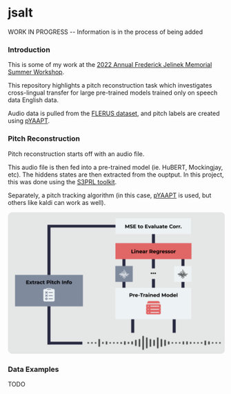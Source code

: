 # jsalt

WORK IN PROGRESS -- Information is in the process of being added

### Introduction

This is some of my work at the [2022 Annual Frederick Jelinek Memorial Summer Workshop](https://www.clsp.jhu.edu/2022-eighth-frederick-jelinek-memorial-summer-workshop/).

This repository highlights a pitch reconstruction task which investigates cross-lingual transfer for large pre-trained models trained only on speech data English data.

Audio data is pulled from the [FLERUS dataset](https://huggingface.co/datasets/google/fleurs), and pitch labels are created using [pYAAPT](http://bjbschmitt.github.io/AMFM_decompy/pYAAPT.html).

### Pitch Reconstruction

Pitch reconstruction starts off with an audio file.

This audio file is then fed into a pre-trained model (ie. HuBERT, Mockingjay, etc). The hiddens states are then extracted from the ouptput. In this project, this was done using the [S3PRL toolkit](https://github.com/s3prl/s3prl).

Separately, a pitch tracking algorithm (in this case, [pYAAPT](http://bjbschmitt.github.io/AMFM_decompy/pYAAPT.html) is used, but others like kaldi can work as well).

![Pitch Reconstruction Diagram](img/pitch_recon.png "Pitch Reconstruction")

### Data Examples

TODO
